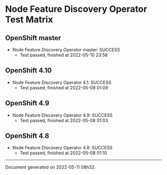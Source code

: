 
Node Feature Discovery Operator Test Matrix
===========================================

OpenShift master
----------------



* Node Feature Discovery Operator master: SUCCESS
  - Test passed, finished at 2022-05-10 23:58






OpenShift 4.10
--------------



* Node Feature Discovery Operator 4.1: SUCCESS
  - Test passed, finished at 2022-05-08 01:09






OpenShift 4.9
-------------



* Node Feature Discovery Operator 4.9: SUCCESS
  - Test passed, finished at 2022-05-08 01:03






OpenShift 4.8
-------------



* Node Feature Discovery Operator 4.8: SUCCESS
  - Test passed, finished at 2022-05-08 01:10






---
Document generated on 2022-05-11 08h32.
